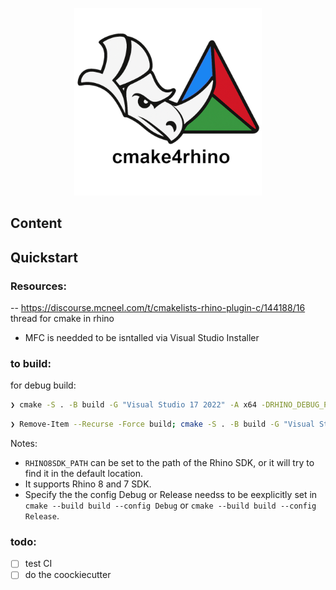 
<p align="center">
    <img src="~logo/logo_txt_900.png" width="300">
</p>
<!-- <p align="center">
    <img src="https://github.com/ibois-epfl/augmented-carpentry/actions/workflows/docker-ubuntu-build.yml/badge.svg">
    <img src="https://github.com/ibois-epfl/augmented-carpentry/actions/workflows/docker-ubuntu-build-and-test.yml/badge.svg">
    <img src="https://github.com/ibois-epfl/augmented-carpentry/actions/workflows/gh-build.yml/badge.svg">
</p> -->

## Content

## Quickstart





### Resources:

-- https://discourse.mcneel.com/t/cmakelists-rhino-plugin-c/144188/16 thread for cmake in rhino

- MFC is needded to be isntalled via Visual Studio Installer
### to build:

for debug build:
```bash
❯ cmake -S . -B build -G "Visual Studio 17 2022" -A x64 -DRHINO_DEBUG_PLUGIN=ON; cmake --build build --config Debug
```

```bash
❯ Remove-Item --Recurse -Force build; cmake -S . -B build -G "Visual Studio 17 2022" -A x64; cmake --build build --config Release
```

Notes:
- `RHINO8SDK_PATH` can be set to the path of the Rhino SDK, or it will try to find it in the default location.
- It supports Rhino 8 and 7 SDK.
- Specify the the config Debug or Release needss to be eexplicitly set in `cmake --build build --config Debug` or `cmake --build build --config Release`.

### todo:
- [ ] test CI
- [ ] do the coockiecutter
